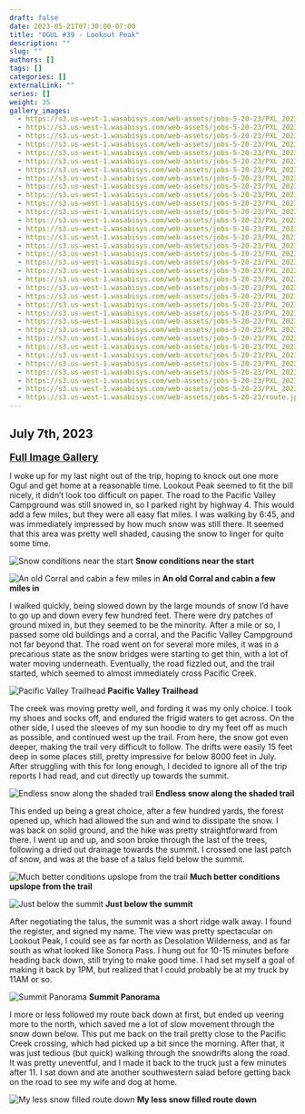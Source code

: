 ```yaml
---
draft: false
date: 2023-05-21T07:30:00-07:00
title: "OGUL #39 - Lookout Peak"
description: ""
slug: ""
authors: []
tags: []
categories: []
externalLink: ""
series: []
weight: 35
gallery_images:
  - https://s3.us-west-1.wasabisys.com/web-assets/jobs-5-20-23/PXL_20230520_121006097.jpg
  - https://s3.us-west-1.wasabisys.com/web-assets/jobs-5-20-23/PXL_20230520_121417238.jpg
  - https://s3.us-west-1.wasabisys.com/web-assets/jobs-5-20-23/PXL_20230520_121915499.jpg
  - https://s3.us-west-1.wasabisys.com/web-assets/jobs-5-20-23/PXL_20230520_123639102.jpg
  - https://s3.us-west-1.wasabisys.com/web-assets/jobs-5-20-23/PXL_20230520_124354853.jpg
  - https://s3.us-west-1.wasabisys.com/web-assets/jobs-5-20-23/PXL_20230520_125208218.jpg
  - https://s3.us-west-1.wasabisys.com/web-assets/jobs-5-20-23/PXL_20230520_125628085.jpg
  - https://s3.us-west-1.wasabisys.com/web-assets/jobs-5-20-23/PXL_20230520_135530640.jpg
  - https://s3.us-west-1.wasabisys.com/web-assets/jobs-5-20-23/PXL_20230520_140952627.jpg
  - https://s3.us-west-1.wasabisys.com/web-assets/jobs-5-20-23/PXL_20230520_142735835.jpg
  - https://s3.us-west-1.wasabisys.com/web-assets/jobs-5-20-23/PXL_20230520_151950124.jpg
  - https://s3.us-west-1.wasabisys.com/web-assets/jobs-5-20-23/PXL_20230520_154505419.jpg
  - https://s3.us-west-1.wasabisys.com/web-assets/jobs-5-20-23/PXL_20230520_154509060.jpg
  - https://s3.us-west-1.wasabisys.com/web-assets/jobs-5-20-23/PXL_20230520_160247633.jpg
  - https://s3.us-west-1.wasabisys.com/web-assets/jobs-5-20-23/PXL_20230520_164244047.jpg
  - https://s3.us-west-1.wasabisys.com/web-assets/jobs-5-20-23/PXL_20230520_164246515.jpg
  - https://s3.us-west-1.wasabisys.com/web-assets/jobs-5-20-23/PXL_20230520_170245931.PANO.jpg
  - https://s3.us-west-1.wasabisys.com/web-assets/jobs-5-20-23/PXL_20230520_170442761.jpg
  - https://s3.us-west-1.wasabisys.com/web-assets/jobs-5-20-23/PXL_20230520_170447693.jpg
  - https://s3.us-west-1.wasabisys.com/web-assets/jobs-5-20-23/PXL_20230520_170455966.jpg
  - https://s3.us-west-1.wasabisys.com/web-assets/jobs-5-20-23/PXL_20230520_170504271.jpg
  - https://s3.us-west-1.wasabisys.com/web-assets/jobs-5-20-23/PXL_20230520_170511708.jpg
  - https://s3.us-west-1.wasabisys.com/web-assets/jobs-5-20-23/PXL_20230520_170814795.jpg
  - https://s3.us-west-1.wasabisys.com/web-assets/jobs-5-20-23/PXL_20230520_174324917.jpg
  - https://s3.us-west-1.wasabisys.com/web-assets/jobs-5-20-23/PXL_20230520_174327328.jpg
  - https://s3.us-west-1.wasabisys.com/web-assets/jobs-5-20-23/PXL_20230520_183745390.jpg
  - https://s3.us-west-1.wasabisys.com/web-assets/jobs-5-20-23/PXL_20230520_190924074.MP.jpg
  - https://s3.us-west-1.wasabisys.com/web-assets/jobs-5-20-23/PXL_20230520_190927892.jpg
  - https://s3.us-west-1.wasabisys.com/web-assets/jobs-5-20-23/PXL_20230520_193855545.jpg
  - https://s3.us-west-1.wasabisys.com/web-assets/jobs-5-20-23/PXL_20230520_200125871.jpg
  - https://s3.us-west-1.wasabisys.com/web-assets/jobs-5-20-23/PXL_20230520_200142117.jpg
  - https://s3.us-west-1.wasabisys.com/web-assets/jobs-5-20-23/PXL_20230520_200145071.jpg
  - https://s3.us-west-1.wasabisys.com/web-assets/jobs-5-20-23/PXL_20230520_201406653.jpg
  - https://s3.us-west-1.wasabisys.com/web-assets/jobs-5-20-23/route.jpg
---
```


## July 7th, 2023

<a href="../galleries/lookout-gallery/"><font size="4"><b>Full Image Gallery</b></font></a>


I woke up for my last night out of the trip, hoping to knock out one more Ogul and get home at a reasonable time. Lookout Peak seemed to fit the bill nicely, it didn’t look too difficult on paper. The road to the Pacific Valley Campground was still snowed in, so I parked right by highway 4. This would add a few miles, but they were all easy flat miles. I was walking by 6:45, and was immediately impressed by how much snow was still there. It seemed that this area was pretty well shaded, causing the snow to linger for quite some time.

![Snow conditions near the start](https://s3.us-west-1.wasabisys.com/web-assets/lookout-peak-7-7-23/PXL_20230707_134903678.jpg?classes=shadow)
**Snow conditions near the start**

![An old Corral and cabin a few miles in](https://s3.us-west-1.wasabisys.com/web-assets/lookout-peak-7-7-23/PXL_20230707_135326190.jpg?classes=shadow)
**An old Corral and cabin a few miles in**

I walked quickly, being slowed down by the large mounds of snow I’d have to go up and down every few hundred feet. There were dry patches of ground mixed in, but they seemed to be the minority. After a mile or so, I passed some old buildings and a corral, and the Pacific Valley Campground not far beyond that. The road went on for several more miles, it was in a precarious state as the snow bridges were starting to get thin, with a lot of water moving underneath. Eventually, the road fizzled out, and the trail started, which seemed to almost immediately cross Pacific Creek. 

![Pacific Valley Trailhead](https://s3.us-west-1.wasabisys.com/web-assets/lookout-peak-7-7-23/PXL_20230707_140154783.jpg?classes=shadow)
**Pacific Valley Trailhead**

The creek was moving pretty well, and fording it was my only choice. I took my shoes and socks off, and endured the frigid waters to get across. On the other side, I used the sleeves of my sun hoodie to dry my feet off as much as possible, and continued west up the trail. From here, the snow got even deeper, making the trail very difficult to follow. The drifts were easily 15 feet deep in some places still, pretty impressive for below 8000 feet in July. After struggling with this for long enough, I decided to ignore all of the trip reports I had read, and cut directly up towards the summit.

![Endless snow along the shaded trail](https://s3.us-west-1.wasabisys.com/web-assets/lookout-peak-7-7-23/PXL_20230707_150738906.jpg?classes=shadow)
**Endless snow along the shaded trail**

This ended up being a great choice, after a few hundred yards, the forest opened up, which had allowed the sun and wind to dissipate the snow. I was back on solid ground, and the hike was pretty straightforward from there. I went up and up, and soon broke through the last of the trees, following a dried out drainage towards the summit. I crossed one last patch of snow, and was at the base of a talus field below the summit.

![Much better conditions upslope from the trail](https://s3.us-west-1.wasabisys.com/web-assets/lookout-peak-7-7-23/PXL_20230707_154605161.jpg?classes=shadow)
**Much better conditions upslope from the trail**

![Just below the summit](https://s3.us-west-1.wasabisys.com/web-assets/lookout-peak-7-7-23/PXL_20230707_160540339.jpg?classes=shadow)
**Just below the summit**

After negotiating the talus, the summit was a short ridge walk away. I found the register, and signed my name. The view was pretty spectacular on Lookout Peak, I could see as far north as Desolation Wilderness, and as far south as what looked like Sonora Pass. I hung out for 10-15 minutes before heading back down, still trying to make good time. I had set myself a goal of making it back by 1PM, but realized that I could probably be at my truck by 11AM or so.

![Summit Panorama](https://s3.us-west-1.wasabisys.com/web-assets/lookout-peak-7-7-23/PXL_20230707_161334900.PANO.jpg?classes=shadow)
**Summit Panorama**

I more or less followed my route back down at first, but ended up veering more to the north, which saved me a lot of slow movement through the snow down below. This put me back on the trail pretty close to the Pacific Creek crossing, which had picked up a bit since the morning. After that, it was just tedious (but quick) walking through the snowdrifts along the road. It was pretty uneventful, and I made it back to the truck just a few minutes after 11. I sat down and ate another southwestern salad before getting back on the road to see my wife and dog at home. 

![My less snow filled route down](https://s3.us-west-1.wasabisys.com/web-assets/lookout-peak-7-7-23/PXL_20230707_164531827.jpg?classes=shadow)
**My less snow filled route down**